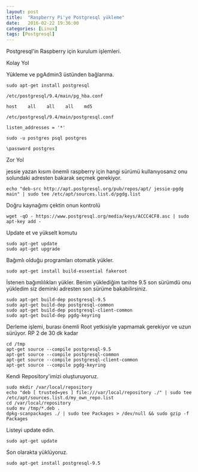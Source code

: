 ```yaml
---
layout: post
title:  "Raspberry Pi'ye Postgresql yükleme"
date:   2016-02-22 19:36:00
categories: [Linux]
tags: [Postgresql]
---
```


Postgresql'in Raspberry için kurulum işlemleri.

Kolay Yol

Yükleme ve pgAdmin3 üstünden bağlanma.

~~~ code
sudo apt-get install postgresql

/etc/postgresql/9.4/main/pg_hba.conf

host    all    all    all    md5

/etc/postgresql/9.4/main/postgresql.conf

listen_addresses = '*'

sudo -u postgres psql postgres

\password postgres
~~~


Zor Yol

jessie yazan kısım önemli raspberry için hangi sürümü kullanıyosanız onu solundaki adresten bakarak seçmek gerekiyor.

~~~ code
echo "deb-src http://apt.postgresql.org/pub/repos/apt/ jessie-pgdg main" | sudo tee /etc/apt/sources.list.d/pgdg.list
~~~

Doğru kaynağımı çektin onun kontrolü

~~~ code
wget -qO - https://www.postgresql.org/media/keys/ACCC4CF8.asc | sudo apt-key add -
~~~

Update et ve yükselt komutu

~~~ code
sudo apt-get update
sudo apt-get upgrade
~~~

Bağımlı olduğu programları otomatik yükler.

~~~ code
sudo apt-get install build-essential fakeroot
~~~

İstenen bağımlılıkları yükler. Benim yüklediğim tarihte 9.5 son sürümdü onu yükledim siz deminki adresten son sürüme bakabilirsiniz.

~~~ code
sudo apt-get build-dep postgresql-9.5
sudo apt-get build-dep postgresql-common
sudo apt-get build-dep postgresql-client-common
sudo apt-get build-dep pgdg-keyring
~~~

Derleme işlemi, burası önemli Root yetkisiyle yapmamak gerekiyor ve uzun sürüyor. RP 2 de 30 dk kadar

~~~ code
cd /tmp
apt-get source --compile postgresql-9.5
apt-get source --compile postgresql-common
apt-get source --compile postgresql-client-common
apt-get source --compile pgdg-keyring
~~~

Kendi Repository'imizi oluşturuyoruz.

~~~ code
sudo mkdir /var/local/repository
echo "deb [ trusted=yes ] file:///var/local/repository ./" | sudo tee /etc/apt/sources.list.d/my_own_repo.list
cd /var/local/repository
sudo mv /tmp/*.deb .
dpkg-scanpackages ./ | sudo tee Packages > /dev/null && sudo gzip -f Packages
~~~

Listeyi update edin.

~~~ code
sudo apt-get update
~~~

Son olarakta yüklüyoruz.

~~~ code
sudo apt-get install postgresql-9.5
~~~
